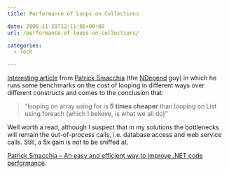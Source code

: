 ```yaml
---
title: Performance of Loops on Collections

date: 2008-11-28T12:11:00+00:00
url: /performance-of-loops-on-collections/

categories:
  - Tech

---
```

[Interesting article][1] from [Patrick Smacchia][2] (the [NDepend][3] guy) in which he runs some benchmarks on the cost of looping in different ways over different constructs and comes to the conclusion that:

> “looping on array using for is **5 times cheaper** than looping on List<T> using foreach (which I believe, is what we all do)”

Well worth a read, although I suspect that in my solutions the bottlenecks will remain the out-of-process calls, i.e. database access and web service calls. Still, a 5x gain is not to be sniffed at.

[Patrick Smacchia – An easy and efficient way to improve .NET code performance][1].

 [1]: http://codebetter.com/blogs/patricksmacchia/archive/2008/11/19/an-easy-and-efficient-way-to-improve-net-code-performances.aspx
 [2]: http://codebetter.com/blogs/patricksmacchia
 [3]: http://www.ndepend.com